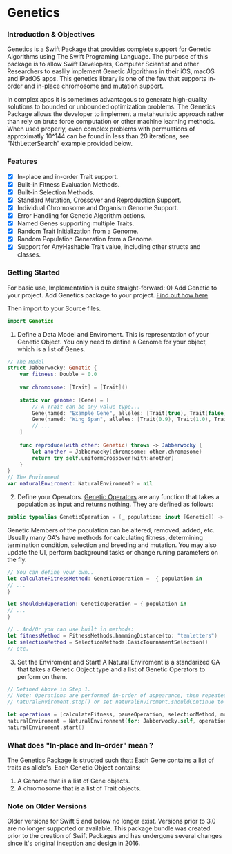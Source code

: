 # Genetics

### Introduction & Objectives

Genetics is a Swift Package that provides complete support for Genetic Algorithms using The Swift Programing Language.
The purpose of this package is to allow Swift Developers, Computer Scientist and other Researchers to easlily implement Genetic Algorithms in their iOS, macOS and iPadOS apps. This genetics library is one of the few that supports in-order and in-place chromosome and mutation support.

In complex apps it is sometimes advantagous to generate high-quality solutions to bounded or unbounded optimization problems. The Genetics Package allows the developer to implement a metaheuristic approach rather than rely on brute force computation or other machine learning methods.
When used properly, even complex problems with permuations of approximatly 10^144 can be found in less than 20 iterations, see "NthLetterSearch" example provided below.

### Features
- [x] In-place and in-order Trait support.
- [x] Built-in Fitness Evaluation Methods.
- [x] Built-in Selection Methods.
- [x] Standard Mutation, Crossover and Reproduction Support.
- [x] Individual Chromosome and Organism Genome Support.
- [x] Error Handling for Genetic Algorithm actions.
- [x] Named Genes supporting multiple Traits.
- [x] Random Trait Initialization from a Genome.
- [x] Random Population Generation form a Genome.
- [x] Support for AnyHashable Trait value, including other structs and classes.

### Getting Started
For basic use, Implementation is quite straight-forward:
0) Add Genetic to your project. 
Add Genetics package to your project. [Find out how here](https://developer.apple.com/documentation/swift_packages/adding_package_dependencies_to_your_app)

Then import to your Source files. 
```Swift
import Genetics
```
1) Define a Data Model and Enviroment.
This is representation of your Genetic Object. 
You only need to define a Genome for your object, which is a list of Genes. 
```Swift
// The Model
struct Jabberwocky: Genetic {
    var fitness: Double = 0.0
    
    var chromosome: [Trait] = [Trait]()
    
    static var genome: [Gene] = [
        // A Trait can be any value type... 
        Gene(named: "Example Gene", alleles: [Trait(true), Trait(false), Trait("Snarl"), Trait(110)]),
        Gene(named: "Wing Span", alleles: [Trait(0.9), Trait(1.0), Trait(1.2), Trait(1.8)]),
        // ...
    ]
    
    func reproduce(with other: Genetic) throws -> Jabberwocky {
        let another = Jabberwocky(chromosome: other.chromosome)
        return try self.uniformCrossover(with:another)
    }
}
// The Enviroment
var naturalEnviroment: NaturalEnviroment? = nil
```

2) Define your Operators.
[Genetic Operators](https://en.wikipedia.org/wiki/Genetic_operator) are any function that takes a population as input and returns nothing. 
They are defined as follows:
```Swift
public typealias GeneticOperation = (_ population: inout [Genetic]) -> Void
```
Genetic Members of the population can be altered, removed, added, etc.
Usually many GA's have methods for calculating fitness, determining termination condition, selection and breeding and mutation.
You may also update the UI, perform background tasks or change runing parameters on the fly.

```Swift
// You can define your own.. 
let calculateFitnessMethod: GeneticOperation =  { population in
// ...
}

let shouldEndOperation: GeneticOperation = { population in 
// ...
}

// ..And/Or you can use built in methods: 
let fitnessMethod = FitnessMethods.hammingDistance(to: "tenletters")
let selectionMethod = SelectionMethods.BasicTournamentSelection()
// etc. 
```
3) Set the Enviroment and Start!
A Natural Enviroment is a standarized GA that takes a Genetic Object type and a list of Genetic Operators to perform on them. 
```Swift
// Defined Above in Step 1.
// Note: Operations are performed in-order of appearance, then repeated over and over again until you call 
// naturalEnviroment.stop() or set naturalEnviroment.shouldContinue to false.

let operations = [calculateFitness, pauseOperation, selectionMethod, mutationMethod]
naturalEnviroment = NaturalEnvironment(for: Jabberwocky.self, operations: operations)
naturalEnviroment.start()
```

### What does "In-place and In-order" mean ?
The Genetics Package is structed such that:
Each Gene contains a list of traits as allele's.
Each Genetic Object contains: 
1) A Genome that is a list of Gene objects. 
2) A chromosome that is a list of Trait objects.




### Note on Older Versions
Older versions for Swift 5 and below no longer exist.
Versions prior to 3.0 are no longer supported or available. This package bundle was created prior to the creation of Swift Packages and has undergone several changes since it's original inception and design in 2016.
